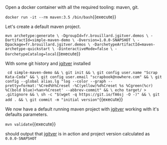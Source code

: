 Open a docker container with all the required tooling: maven, git.

`docker run -it --rm maven:3.5 /bin/bash`{{execute}} 

Let's create a default maven project.

`mvn archetype:generate \
  -DgroupId=fr.brouillard.jgitver.demos \
  -DartifactId=simple-maven-demo \
  -Dversion=1.0.0-SNAPSHOT \
  -Dpackage=fr.brouillard.jgitver.demos \
  -DarchetypeArtifactId=maven-archetype-quickstart \
  -DinteractiveMode=false \
  -DarchetypeCatalog=local`{{execute}}

With some git history and [jgitver](https://jgitver.github.io) installed

`
cd simple-maven-demo && \
git init && \
git config user.name "Scrap Kata-Coda" && \
git config user.email "scrapbook@nowhere.com" && \
git config --global alias.lg "log --color --graph --pretty=format:'%Cred%h%Creset -%C(yellow)%d%Creset %s %Cgreen(%cr) %C(bold blue)<%an>%Creset' --abbrev-commit" && \
echo target/ > .gitignore && \
sh -c "$(wget -q https://git.io/fA6sj -O -)" && \
git add . && \
git commit -m "initial version"`{{execute}}

We now have a default running maven project with [jgitver](https://jgitver.github.io) working with it's defaults parameters.

`mvn validate`{{execute}}

should output that [jgitver](https://jgitver.github.io) is in action and project version calculated as `0.0.0-SNAPSHOT`
